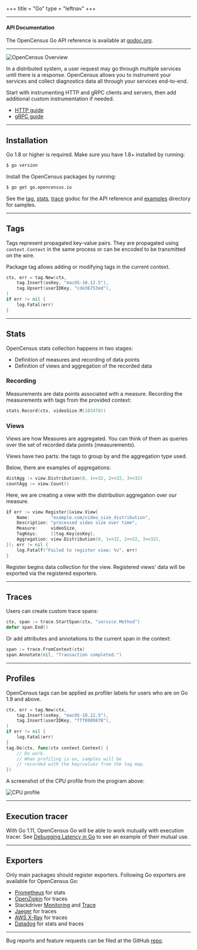 +++
title = "Go"
type = "leftnav"
+++


---

#### API Documentation

The OpenCensus Go API reference is available at [godoc.org](https://godoc.org/go.opencensus.io).

---

![OpenCensus Overview](https://i.imgur.com/cf4ElHE.jpg)

In a distributed system, a user request may go through multiple services until there is a response. OpenCensus allows you to instrument your services and collect diagnostics data all through your services end-to-end.

Start with instrumenting HTTP and gRPC clients and servers, then add additional custom instrumentation if needed.

* [HTTP guide](https://github.com/census-instrumentation/opencensus-go/tree/master/examples/http)
* [gRPC guide](https://github.com/census-instrumentation/opencensus-go/tree/master/examples/grpc)

---

## Installation


Go 1.8 or higher is required. Make sure you have 1.8+ installed by running:

```bash
$ go version
```  

Install the OpenCensus packages by running:

```bash
$ go get go.opencensus.io
```

See the [tag](https://godoc.org/go.opencensus.io/tag), [stats](https://godoc.org/go.opencensus.io/stats), [trace](https://godoc.org/go.opencensus.io/trace) godoc for the API reference and [examples](https://github.com/census-instrumentation/opencensus-go/tree/master/examples) directory for samples.  


---

## Tags

Tags represent propagated key-value pairs. They are propagated using `context.Context`
in the same process or can be encoded to be transmitted on the wire.

Package tag allows adding or modifying tags in the current context.

```go
ctx, err = tag.New(ctx,
	tag.Insert(osKey, "macOS-10.12.5"),
	tag.Upsert(userIDKey, "cde36753ed"),
)
if err != nil {
	log.Fatal(err)
}
```

---

## Stats

OpenCensus stats collection happens in two stages:

* Definition of measures and recording of data points
* Definition of views and aggregation of the recorded data

### Recording

Measurements are data points associated with a measure.
Recording the measurements with tags from the provided context:

```go
stats.Record(ctx, videoSize.M(102478))
```

### Views

Views are how Measures are aggregated. You can think of them as queries over the
set of recorded data points (measurements).

Views have two parts: the tags to group by and the aggregation type used.

Below, there are examples of aggregations:

```go
distAgg := view.Distribution(0, 1<<32, 2<<32, 3<<32)
countAgg := view.Count()
```

Here, we are creating a view with the distribution aggregation over our measure.

```go
if err := view.Register(&view.View{
	Name:        "example.com/video_size_distribution",
	Description: "processed video size over time",
	Measure:     videoSize,
	TagKeys:     []tag.Key{osKey},
	Aggregation: view.Distribution(0, 1<<32, 2<<32, 3<<32),
}); err != nil {
	log.Fatalf("Failed to register view: %v", err)
}
```

Register begins data collection for the view. Registered views' data will be
exported via the registered exporters.

---

## Traces

Users can create custom trace spans: 

```go
ctx, span := trace.StartSpan(ctx, "service.Method")
defer span.End()
```

Or add attributes and
annotations to the current span in the context:

```go
span := trace.FromContext(ctx)
span.Annotate(nil, "Transaction completed.")
```

---

## Profiles

OpenCensus tags can be applied as profiler labels
for users who are on Go 1.9 and above.

[embedmd]:# (internal/readme/tags.go profiler)
```go
ctx, err = tag.New(ctx,
	tag.Insert(osKey, "macOS-10.12.5"),
	tag.Insert(userIDKey, "fff0989878"),
)
if err != nil {
	log.Fatal(err)
}
tag.Do(ctx, func(ctx context.Context) {
	// Do work.
	// When profiling is on, samples will be
	// recorded with the key/values from the tag map.
})
```

A screenshot of the CPU profile from the program above:

![CPU profile](https://i.imgur.com/jBKjlkw.png)

---

## Execution tracer

With Go 1.11, OpenCensus Go will be able to work mutually 
with execution tracer. See [Debugging Latency in Go](https://medium.com/observability/debugging-latency-in-go-1-11-9f97a7910d68)
to see an example of their mutual use.

---

## Exporters

Only main packages should register exporters.
Following Go exporters are available for OpenCensus Go:

* [Prometheus][exporter-prom] for stats
* [OpenZipkin][exporter-zipkin] for traces
* Stackdriver [Monitoring][exporter-stackdriver] and [Trace][exporter-stackdriver]
* [Jaeger][exporter-jaeger] for traces
* [AWS X-Ray][exporter-xray] for traces
* [Datadog][exporter-datadog] for stats and traces

---


Bug reports and feature requests can be filed at the GitHub [repo](https://github.com/census-instrumentation/opencensus-go).

[exporter-prom]: https://godoc.org/go.opencensus.io/exporter/prometheus
[exporter-stackdriver]: https://godoc.org/contrib.go.opencensus.io/exporter/stackdriver
[exporter-zipkin]: https://godoc.org/go.opencensus.io/exporter/zipkin
[exporter-jaeger]: https://godoc.org/go.opencensus.io/exporter/jaeger
[exporter-xray]: https://github.com/census-instrumentation/opencensus-go-exporter-aws
[exporter-datadog]: https://github.com/DataDog/opencensus-go-exporter-datadog
